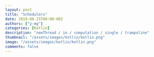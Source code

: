 ```yaml
---
layout: post
title: "Schedulers"
date: 2019-08-15T00:00:00Z
authors: ["y-mg"]
categories: [Kotlin]
description: "newThread / io / computation / single / trampoline"
thumbnail: "/assets/images/kotlin/kotlin.png"
image: "/assets/images/kotlin/kotlin.png"
comments: false
---
```


